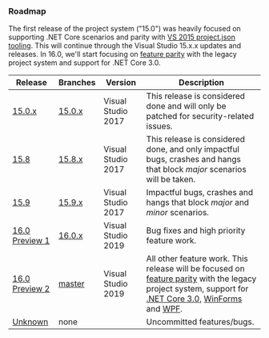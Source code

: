 ### Roadmap

The first release of the project system ("15.0") was heavily focused on supporting .NET Core scenarios and parity with [VS 2015 project.json tooling](https://github.com/dotnet/roslyn-project-system/issues?utf8=%E2%9C%93&q=label%3AParity-XProj%20). This will continue through the Visual Studio 15.x.x updates and releases. In 16.0, we'll start focusing on [feature parity](https://github.com/dotnet/roslyn-project-system/labels/Parity-Legacy) with the legacy project system and support for .NET Core 3.0.

|Release|Branches|Version|Description|
|-------|--------|--------|--------|
|[15.0.x](https://github.com/dotnet/roslyn-project-system/milestone/4)|[15.0.x](https://github.com/dotnet/roslyn-project-system/tree/dev15.0.x)|Visual Studio 2017|This release is considered done and will only be patched for security-related issues.
|[15.8](https://github.com/dotnet/project-system/milestone/20)|[15.8.x](https://github.com/dotnet/roslyn-project-system/tree/dev15.8.x)|Visual Studio 2017|This release is considered done, and only impactful bugs, crashes and hangs that block _major_ scenarios will be taken.
|[15.9](https://github.com/dotnet/project-system/milestone/21)|[15.9.x](https://github.com/dotnet/roslyn-project-system/tree/dev15.9.x)|Visual Studio 2017|Impactful bugs, crashes and hangs that block _major_ and _minor_ scenarios.
|[16.0 Preview 1](https://github.com/dotnet/roslyn-project-system/milestone/12)|[16.0.x](https://github.com/dotnet/project-system/tree/dev16.0.x)| Visual Studio 2019 | Bug fixes and high priority feature work.
|[16.0 Preview 2](https://github.com/dotnet/roslyn-project-system/milestone/12)|[master](https://github.com/dotnet/roslyn-project-system/tree/master)|Visual Studio 2019|All other feature work. This release will be focused on [feature parity](https://github.com/dotnet/project-system/labels/Parity-Legacy) with the legacy project system, support for [.NET Core 3.0](https://github.com/dotnet/project-system/labels/Feature-.NET-Core), [WinForms](https://github.com/dotnet/project-system/labels/Feature-WinForms) and [WPF](https://github.com/dotnet/project-system/labels/Feature-XAML).
|[Unknown](https://github.com/dotnet/roslyn-project-system/milestone/5)|none| |Uncommitted features/bugs.
